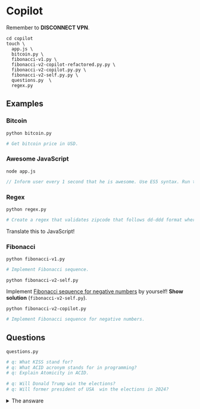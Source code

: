 # Copilot

Remember to **DISCONNECT VPN**.

```shell
cd copilot
touch \
  app.js \
  bitcoin.py \
  fibonacci-v1.py \
  fibonacci-v2-copilot-refactored.py.py \
  fibonacci-v2-copilot.py.py \
  fibonacci-v2-self.py.py \
  questions.py  \
  regex.py
```

## Examples

### Bitcoin

`python bitcoin.py`

```python
# Get bitcoin price in USD.
```

### Awesome JavaScript

`node app.js`

```javascript
// Inform user every 1 second that he is awesome. Use ES5 syntax. Run the programme 5 times.
```

### Regex

`python regex.py`

```python
# Create a regex that validates zipcode that follows dd-ddd format where d is a digit
```

Translate this to JavaScript!

### Fibonacci

`python fibonacci-v1.py`

```python
# Implement Fibonacci sequence.
```

`python fibonacci-v2-self.py`

Implement [Fibonacci sequence for negative numbers](https://medium.com/@westgarth.w/the-negative-fibonacci-sequence-f7139f78c2a0) by yourself! **Show solution** (`fibonacci-v2-self.py`).

`python fibonacci-v2-copilot.py`

```python
# Implement Fibonacci sequence for negative numbers.
```

## Questions

`questions.py`

```python
# q: What KISS stand for?
# q: What ACID acronym stands for in programming?
# q: Explain Atomicity in ACID.
```

```python
# q: Will Donald Trump win the elections?
# q: Will former president of USA  win the elections in 2024?
````

<details>
  <summary>The answare</summary>
  <img src="../docs/assets/elections.png"></img>
</details>
